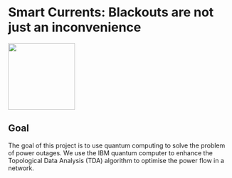 # Smart Currents: Blackouts are not just an inconvenience
[<img src="https://github.com/kannan975/NYUAD-2023-team5/logo.jpg" width="150">](https://smartcurrents.webflow.io/)

## Goal
The goal of this project is to use quantum computing to solve the problem of power outages. We use the IBM quantum computer to enhance the Topological Data Analysis (TDA) algorithm to optimise the power flow in a network.

